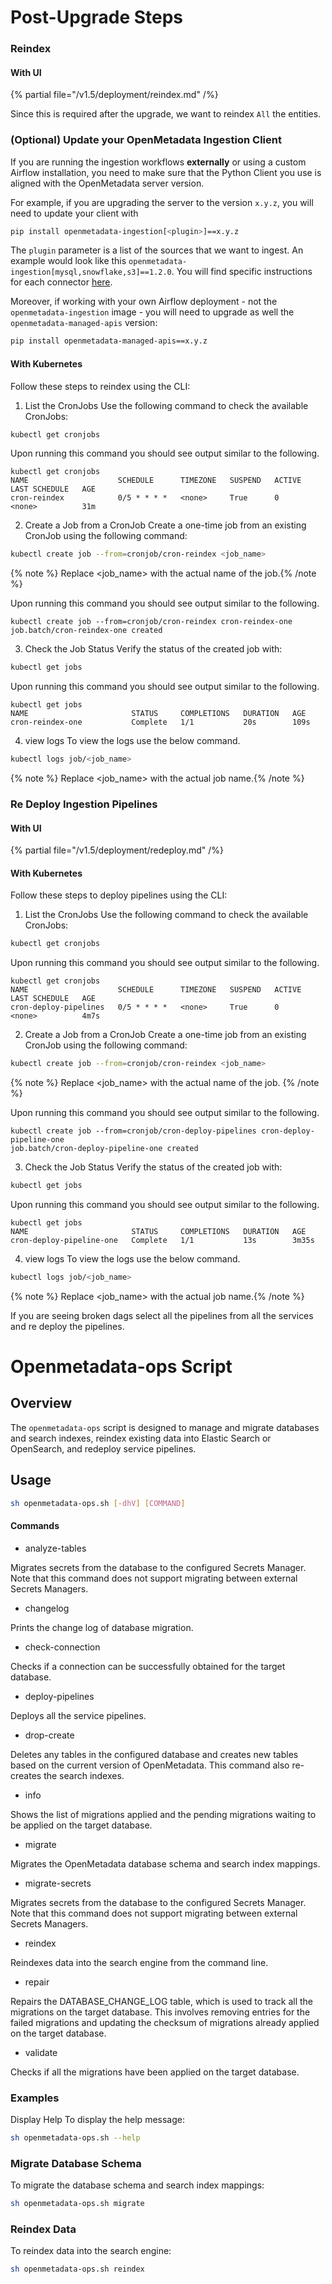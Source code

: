 # Post-Upgrade Steps

### Reindex

#### With UI

{% partial file="/v1.5/deployment/reindex.md" /%}

Since this is required after the upgrade, we want to reindex `All` the entities.

### (Optional) Update your OpenMetadata Ingestion Client

If you are running the ingestion workflows **externally** or using a custom Airflow installation, you need to make sure that the Python Client you use is aligned
with the OpenMetadata server version.

For example, if you are upgrading the server to the version `x.y.z`, you will need to update your client with

```bash
pip install openmetadata-ingestion[<plugin>]==x.y.z
```

The `plugin` parameter is a list of the sources that we want to ingest. An example would look like this `openmetadata-ingestion[mysql,snowflake,s3]==1.2.0`.
You will find specific instructions for each connector [here](/connectors).

Moreover, if working with your own Airflow deployment - not the `openmetadata-ingestion` image - you will need to upgrade
as well the `openmetadata-managed-apis` version:

```bash
pip install openmetadata-managed-apis==x.y.z
```

#### With Kubernetes
Follow these steps to reindex using the CLI:

1.	List the CronJobs
Use the following command to check the available CronJobs:
```bash
kubectl get cronjobs
```
Upon running this command you should see output similar to the following.
```CommandLine
kubectl get cronjobs
NAME                    SCHEDULE      TIMEZONE   SUSPEND   ACTIVE   LAST SCHEDULE   AGE
cron-reindex            0/5 * * * *   <none>     True      0        <none>          31m
```

2.	Create a Job from a CronJob
Create a one-time job from an existing CronJob using the following command:
```bash
kubectl create job --from=cronjob/cron-reindex <job_name>
```
{% note %} Replace <job_name> with the actual name of the job.{% /note %}

Upon running this command you should see output similar to the following.
```CommandLine
kubectl create job --from=cronjob/cron-reindex cron-reindex-one
job.batch/cron-reindex-one created
```
3.	Check the Job Status
Verify the status of the created job with:
```bash
kubectl get jobs
```
Upon running this command you should see output similar to the following.
```CommandLine
kubectl get jobs
NAME                       STATUS     COMPLETIONS   DURATION   AGE
cron-reindex-one           Complete   1/1           20s        109s
```
4. view logs 
To view the logs use the below command.
```bash
kubectl logs job/<job_name>
```
{% note %} Replace <job_name> with the actual job name.{% /note %}



### Re Deploy Ingestion Pipelines

#### With UI

{% partial file="/v1.5/deployment/redeploy.md" /%}

#### With Kubernetes

Follow these steps to deploy pipelines using the CLI:
1.	List the CronJobs
Use the following command to check the available CronJobs:
```bash
kubectl get cronjobs
```
Upon running this command you should see output similar to the following.
```commandline
kubectl get cronjobs
NAME                    SCHEDULE      TIMEZONE   SUSPEND   ACTIVE   LAST SCHEDULE   AGE
cron-deploy-pipelines   0/5 * * * *   <none>     True      0        <none>          4m7s
```
2.	Create a Job from a CronJob
Create a one-time job from an existing CronJob using the following command:
```bash
kubectl create job --from=cronjob/cron-reindex <job_name>
```
{% note %} 
Replace <job_name> with the actual name of the job.
{% /note %}

Upon running this command you should see output similar to the following.
```commandline
kubectl create job --from=cronjob/cron-deploy-pipelines cron-deploy-pipeline-one
job.batch/cron-deploy-pipeline-one created
```
3.	Check the Job Status
Verify the status of the created job with:
```bash
kubectl get jobs
```
Upon running this command you should see output similar to the following.
```CommandLine
kubectl get jobs
NAME                       STATUS     COMPLETIONS   DURATION   AGE
cron-deploy-pipeline-one   Complete   1/1           13s        3m35s
```
4. view logs 
To view the logs use the below command.
```bash
kubectl logs job/<job_name>
```
{% note %} Replace <job_name> with the actual job name.{% /note %}



If you are seeing broken dags select all the pipelines from all the services and re deploy the pipelines.

# Openmetadata-ops Script

## Overview

The `openmetadata-ops` script is designed to manage and migrate databases and search indexes, reindex existing data into Elastic Search or OpenSearch, and redeploy service pipelines.

## Usage

``` bash
sh openmetadata-ops.sh [-dhV] [COMMAND]
```

#### Commands
* analyze-tables 

Migrates secrets from the database to the configured Secrets Manager. Note that this command does not support migrating between external Secrets Managers.

* changelog

Prints the change log of database migration.

* check-connection

Checks if a connection can be successfully obtained for the target database.

* deploy-pipelines

Deploys all the service pipelines.

* drop-create

Deletes any tables in the configured database and creates new tables based on the current version of OpenMetadata. This command also re-creates the search indexes.

* info

Shows the list of migrations applied and the pending migrations waiting to be applied on the target database.

* migrate

Migrates the OpenMetadata database schema and search index mappings.

* migrate-secrets

Migrates secrets from the database to the configured Secrets Manager. Note that this command does not support migrating between external Secrets Managers.

* reindex

Reindexes data into the search engine from the command line.

* repair

Repairs the DATABASE_CHANGE_LOG table, which is used to track all the migrations on the target database. This involves removing entries for the failed migrations and updating the checksum of migrations already applied on the target database.

* validate

Checks if all the migrations have been applied on the target database.

### Examples

Display Help To display the help message:

```bash
sh openmetadata-ops.sh --help
```

### Migrate Database Schema

To migrate the database schema and search index mappings:
```bash
sh openmetadata-ops.sh migrate
```

### Reindex Data

To reindex data into the search engine:
```bash
sh openmetadata-ops.sh reindex
```
